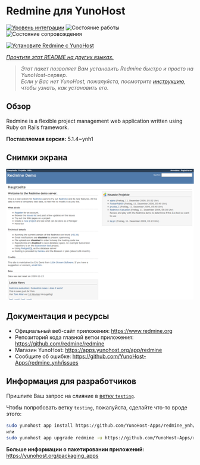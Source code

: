 <!--
Важно: этот README был автоматически сгенерирован <https://github.com/YunoHost/apps/tree/master/tools/readme_generator>
Он НЕ ДОЛЖЕН редактироваться вручную.
-->

# Redmine для YunoHost

[![Уровень интеграции](https://dash.yunohost.org/integration/redmine.svg)](https://ci-apps.yunohost.org/ci/apps/redmine/) ![Состояние работы](https://ci-apps.yunohost.org/ci/badges/redmine.status.svg) ![Состояние сопровождения](https://ci-apps.yunohost.org/ci/badges/redmine.maintain.svg)

[![Установите Redmine с YunoHost](https://install-app.yunohost.org/install-with-yunohost.svg)](https://install-app.yunohost.org/?app=redmine)

*[Прочтите этот README на других языках.](./ALL_README.md)*

> *Этот пакет позволяет Вам установить Redmine быстро и просто на YunoHost-сервер.*  
> *Если у Вас нет YunoHost, пожалуйста, посмотрите [инструкцию](https://yunohost.org/install), чтобы узнать, как установить его.*

## Обзор

Redmine is a flexible project management web application written using Ruby on Rails framework.


**Поставляемая версия:** 5.1.4~ynh1

## Снимки экрана

![Снимок экрана Redmine](./doc/screenshots/Redmine-demo.png)

## Документация и ресурсы

- Официальный веб-сайт приложения: <https://www.redmine.org>
- Репозиторий кода главной ветки приложения: <https://github.com/redmine/redmine>
- Магазин YunoHost: <https://apps.yunohost.org/app/redmine>
- Сообщите об ошибке: <https://github.com/YunoHost-Apps/redmine_ynh/issues>

## Информация для разработчиков

Пришлите Ваш запрос на слияние в [ветку `testing`](https://github.com/YunoHost-Apps/redmine_ynh/tree/testing).

Чтобы попробовать ветку `testing`, пожалуйста, сделайте что-то вроде этого:

```bash
sudo yunohost app install https://github.com/YunoHost-Apps/redmine_ynh/tree/testing --debug
или
sudo yunohost app upgrade redmine -u https://github.com/YunoHost-Apps/redmine_ynh/tree/testing --debug
```

**Больше информации о пакетировании приложений:** <https://yunohost.org/packaging_apps>
